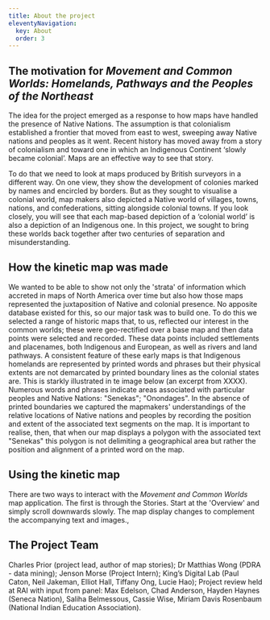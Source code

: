 ```yaml
---
title: About the project
eleventyNavigation:
  key: About
  order: 3
---
```


## The motivation for *Movement and Common Worlds: Homelands, Pathways and the Peoples of the Northeast*

The idea for the project emerged as a response to how maps have handled the presence of Native Nations. The assumption is that colonialism established a frontier that moved from east to west, sweeping away Native nations and peoples as it went. Recent history has moved away from a story of colonialism and toward one in which an Indigenous Continent ‘slowly became colonial’. Maps are an effective way to see that story.

To do that we need to look at maps produced by British surveyors in a different way. On one view, they show the development of colonies marked by names and encircled by borders. But as they sought to visualise a colonial world, map makers also depicted a Native world of villages, towns, nations, and confederations, sitting alongside colonial towns. If you look closely, you will see that each map-based depiction of a ‘colonial world’ is also a depiction of an Indigenous one. In this project, we sought to bring these worlds back together after two centuries of separation and misunderstanding.

## How the kinetic map was made
We wanted to be able to show not only the 'strata' of information which accreted in maps of North America over time but also how those maps represented the juxtaposition of Native and colonial presence. No apposite database existed for this, so our major task was to build one. To do this we selected a range of historic maps that, to us, reflected our interest in the common worlds; these were geo-rectified over a base map and then data points were selected and recorded. These data points included settlements and placenames, both Indigenous and European, as well as rivers and land pathways. A consistent feature of these early maps is that Indigenous homelands are represented by printed words and phrases but their physical extents are not demarcated by printed boundary lines as the colonial states are. This is starkly illustrated in te image below (an excerpt from XXXX). Numerous words and phrases indicate areas associated with particular peoples and Native Nations: "Senekas"; "Onondages". In the absence of printed boundaries we captured the mapmakers' understandings of the relative locations of Native nations and peoples by recording the position and extent of the associated text segments on the map. It is important to realise, then, that when our map displays a polygon with the associated text "Senekas" this polygon is not delimiting a geographical area but rather the position and alignment of a printed word on the map.

## Using the kinetic map
There are two ways to interact with the *Movement and Common Worlds* map application. The first is through the Stories. Start at the 'Overview' and simply scroll downwards slowly. The map display changes to complement the accompanying text and images.,

## The Project Team

Charles Prior (project lead, author of map stories); Dr Matthias Wong (PDRA - data mining); Jenson Morse (Project Intern); King’s Digital Lab (Paul Caton, Neil Jakeman, Elliot Hall, Tiffany Ong, Lucie Hao); Project review held at RAI with input from panel: Max Edelson, Chad Anderson, Hayden Haynes (Seneca Nation), Saliha Belmessous, Cassie Wise, Miriam Davis Rosenbaum (National Indian Education Association).
